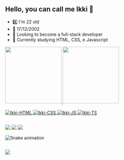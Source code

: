 ## Hello, you can call me Ikki 👋

- #️⃣ I'm 22 old
- 🎂 17/12/2002
- 🔭 Looking to become a full-stack developer
- 🌱 Currently studying HTML, CSS, e Javascript

<div>
  <a href="https://github.com/Ikki-1712">
  <img height="180em" src="https://github-readme-stats.vercel.app/api?username=Ikki-1712&show_icons=true&theme=dark&include_all_commits=true&count_private=true"/>
  <img height="180em" src="https://github-readme-stats.vercel.app/api/top-langs/?username=Ikki-1712&layout=compact&langs_count=7&theme=dark"/>
</div>

<div style="display: inline_block"><br>
  <img align="center" alt="Ikki-HTML" src="https://img.shields.io/badge/HTML-239120?style=for-the-badge&logo=html5&logoColor=white">
  <img align="center" alt="Ikki-CSS" src="https://img.shields.io/badge/CSS-239120?&style=for-the-badge&logo=css3&logoColor=white">
  <!-- <img align="center" alt="Ikki-Python" src="https://img.shields.io/badge/Python-3776AB?style=for-the-badge&logo=python&logoColor=white"> -->
  <img align="center" alt="Ikki-JS" src="https://img.shields.io/badge/JavaScript-F7DF1E?style=for-the-badge&logo=javascript&logoColor=black">
  <img align="center" alt="Ikki-TS" src="https://img.shields.io/badge/TypeScript-0080ff?style=for-the-badge&logo=typescript&logoColor=white">
</div>

##

<div> 
  <a href="https://instagram.com/caik.andrade.ikki" target="_blank"><img src="https://img.shields.io/badge/-Instagram-%23E4405F?style=for-the-badge&logo=instagram&logoColor=white" target="_blank"></a>
  <a href="https://discord.com/users/1211448434775695362" target="_blank"><img src="https://img.shields.io/badge/Discord-gray?style=for-the-badge&logo=discord" target="_blank"></a>
  <a href = "mailto:caik.andradet9@gmail.com"><img src="https://img.shields.io/badge/-Gmail-%23333?style=for-the-badge&logo=gmail&logoColor=white" target="_blank"></a>
  <!-- <a href="https://www.linkedin.com/in/caik-de-andrade-tucunduva-0462011a2/" target="_blank"><img src="https://img.shields.io/badge/-LinkedIn-%230077B5?style=for-the-badge&logo=linkedin&logoColor=white" target="_blank"></a>  -->
</div>

![Snake animation](https://github.com/Ikki-1712/Ikki-1712/blob/output/github-contribution-grid-snake.svg)

##

<div allign="center">
  <img src="https://github.com/Ikki-1712/Ikki-1712/assets/94667712/70986640-7be7-4e2e-897c-a2e62582a1f2">
  <!-- <img src="https://github.com/Ikki-1712/Ikki-1712/assets/94667712/0fa21760-e168-4b22-b283-3bece68b961b"> -->
</div>
